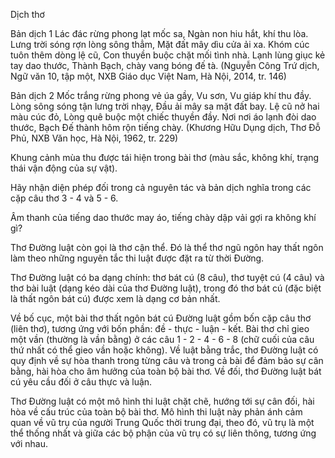 Dịch thơ

Bản dịch 1
Lác đác rừng phong lạt mốc sa,
Ngàn non hiu hắt, khí thu lòa.
Lưng trời sóng rợn lòng sông thẳm,
Mặt đất mây dìu cửa ải xa.
Khóm cúc tuôn thêm dòng lệ cũ,
Con thuyền buộc chặt mối tình nhà.
Lạnh lùng giục kẻ tay dao thước,
Thành Bạch, chày vang bóng đế tà.
(Nguyễn Công Trứ dịch, Ngữ văn 10, tập một,
NXB Giáo dục Việt Nam, Hà Nội, 2014, tr. 146)

Bản dịch 2
Mốc trắng rừng phong vẻ úa gầy,
Vu sơn, Vu giáp khí thu đầy.
Lòng sông sóng tận lưng trời nhạy,
Đầu ải mây sa mặt đất bay.
Lệ cũ nở hai màu cúc đỏ,
Lòng quê buộc một chiếc thuyền đầy.
Nơi nơi áo lạnh đòi dao thước,
Bạch Đế thành hôm rộn tiếng chày.
(Khương Hữu Dụng dịch, Thơ Đỗ Phủ,
NXB Văn học, Hà Nội, 1962, tr. 229)

Khung cảnh mùa thu được tái hiện trong bài thơ (màu sắc, không khí, trạng thái vận động của sự vật).

Hãy nhận diện phép đối trong cả nguyên tác và bản dịch nghĩa trong các cặp câu thơ 3 - 4 và 5 - 6.

Âm thanh của tiếng dao thước may áo, tiếng chày dập vải gợi ra không khí gì?

Thơ Đường luật còn gọi là thơ cận thể. Đó là thể thơ ngũ ngôn hay thất ngôn làm theo những nguyên tắc thi luật được đặt ra từ thời Đường.

Thơ Đường luật có ba dạng chính: thơ bát cú (8 câu), thơ tuyệt cú (4 câu) và thơ bài luật (dạng kéo dài của thơ Đường luật), trong đó thơ bát cú (đặc biệt là thất ngôn bát cú) được xem là dạng cơ bản nhất.

Về bố cục, một bài thơ thất ngôn bát cú Đường luật gồm bốn cặp câu thơ (liên thơ), tương ứng với bốn phần: đề - thực - luận - kết. Bài thơ chỉ gieo một vần (thường là vần bằng) ở các câu 1 - 2 - 4 - 6 - 8 (chữ cuối của câu thứ nhất có thể gieo vần hoặc không). Về luật bằng trắc, thơ Đường luật có quy định về sự hòa thanh trong từng câu và trong cả bài để đảm bảo sự cân bằng, hài hòa cho âm hưởng của toàn bộ bài thơ. Về đối, thơ Đường luật bát cú yêu cầu đối ở câu thực và luận.

Thơ Đường luật có một mô hình thi luật chặt chẽ, hướng tới sự cân đối, hài hòa về cấu trúc của toàn bộ bài thơ. Mô hình thi luật này phản ánh cảm quan về vũ trụ của người Trung Quốc thời trung đại, theo đó, vũ trụ là một thể thống nhất và giữa các bộ phận của vũ trụ có sự liên thông, tương ứng với nhau.